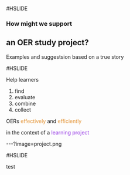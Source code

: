 #HSLIDE

### How might we support
## an OER study project?
Examples and suggestsion based on a true story

#HSLIDE

Help learners
1. find
2. evaluate
3. combine
4. collect

OERs <span style="color:#e49436">effectively</span> and <span style="color:#e49436">efficiently</span>

in the context of a <span style="color:#9436e4">learning project</span>

---?image=project.png

#HSLIDE

test

